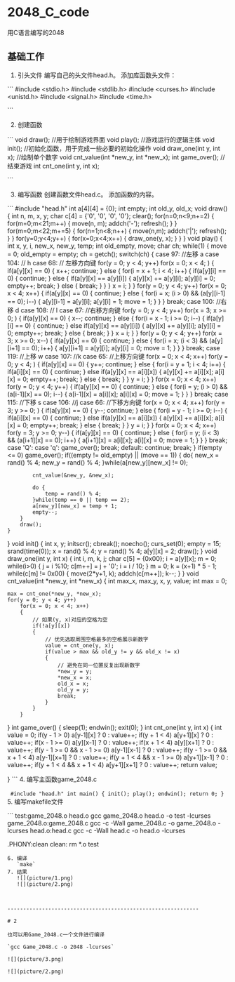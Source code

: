 # 2048_C_code
用C语言编写的2048

## 基础工作

1. 引头文件
   编写自己的头文件head.h。
   添加库函数头文件：

​```
#include <stdio.h>
#include <stdlib.h>
#include <curses.h>
#include <unistd.h>
#include <signal.h>
#include <time.h>

​```

2. 创建函数

​```
void draw(); //用于绘制游戏界面
void play(); //游戏运行的逻辑主体
void init(); //初始化函数，用于完成一些必要的初始化操作
void draw_one(int y, int x); //绘制单个数字
void cnt_value(int *new_y, int *new_x);
int game_over(); //结束游戏
int cnt_one(int y, int x);

​```

3. 编写函数
   创建函数文件head.c。
   添加函数的内容。

​```
#include "head.h"
int a[4][4] = {0};
int empty;
int old_y, old_x;
void draw()
{
	int n, m, x, y;
	char c[4] = {'0', '0', '0', '0'};
	clear();
	for(n=0;n<9;n+=2)
	{
		for(m=0;m<21;m++)
		{
			move(n, m);
			addch('-');
			refresh();
		}
	}
	for(m=0;m<22;m+=5)
	{
		for(n=1;n<8;n++)
		{
			move(n,m);
			addch('|');
			refresh();
		}
	}
	for(y=0;y<4;y++)
	{
		for(x=0;x<4;x++)
		{
			draw_one(y, x);
		}
	}
}
void play()
{
	int x, y, i, new_x, new_y, temp;
	int old_empty, move;
	char ch;
	while(1)
	{
		move = 0;
		old_empty = empty;
		ch = getch();
		switch(ch) {
			case 97:    //左移  a
			case 104:   // h
			case 68:    // 左移方向键
				for(y = 0; y < 4; y++)
					for(x = 0; x < 4; )
					{
						if(a[y][x] == 0)
						{
							x++;
							continue;
						}
						else
						{
							for(i = x + 1; i < 4; i++)
							{
								if(a[y][i] == 0)
								{
									continue;
								}
								else
								{
									if(a[y][x] == a[y][i])
									{
										a[y][x] += a[y][i];
										a[y][i] = 0;
										empty++;
										break;
									}
									else
									{
										break;
									}
								}
							}
							x = i;
						}
					}
				for(y = 0; y < 4; y++)
					for(x = 0; x < 4; x++)
					{
						if(a[y][x] == 0)
						{
							continue;
						}
						else
						{
							for(i = x; (i > 0) && (a[y][i-1] == 0); i--)
							{
								a[y][i-1] = a[y][i];
								a[y][i] = 1;
								move = 1;
							}
						}
					}
				break;
			case 100:   //右移 d
			case 108:   // l
			case 67:    //右移方向键
				for(y = 0; y < 4; y++)
					for(x = 3; x >= 0; )
					{
						if(a[y][x] == 0)
						{
							x--;
							continue;
						}
						else
						{
							for(i = x - 1; i >= 0; i--)
							{
								if(a[y][i] == 0)
								{
									continue;
								}
								else if(a[y][x] == a[y][i])
								{
									a[y][x] += a[y][i];
									a[y][i] = 0;
									empty++;
									break;
								}
								else
								{
									break;
								}
							}
							x = i;
						}
					}
				for(y = 0; y < 4; y++)
					for(x = 3; x >= 0; x--)
					{
						if(a[y][x] == 0)
						{
							continue;
						} else
						{
							for(i = x; (i < 3) && (a[y][i+1] == 0); i++)
							{
								a[y][i+1] = a[y][i];
								a[y][i] = 0;
								move = 1;
							}
						}
					}
				break;
			case 119:   //上移 w
			case 107:   //k
			case 65:    //上移方向键
				for(x = 0; x < 4; x++)
					for(y = 0; y < 4; )
					{
						if(a[y][x] == 0)
						{
							y++;
							continue;
						}
						else
						{
							for(i = y + 1; i < 4; i++)
							{
								if(a[i][x] == 0)
								{
									continue;
								}
								else if(a[y][x] == a[i][x])
								{
									a[y][x] += a[i][x];
									a[i][x] = 0;
									empty++;
									break;
								} else
								{
									break;
								}
							}
							y = i;
						}
					}
				for(x = 0; x < 4; x++)
					for(y = 0; y < 4; y++)
					{
						if(a[y][x] == 0)
						{
							continue;
						}
						else
						{
							for(i = y; (i > 0) && (a[i-1][x] == 0); i--)
							{
								a[i-1][x] = a[i][x];
								a[i][x] = 0;
								move = 1;
							}
						}
					}
				break;
			case 115:   //下移 s
			case 106:   //j
			case 66:    //下移方向键
				for(x = 0; x < 4; x++)
					for(y = 3; y >= 0; )
					{
						if(a[y][x] == 0)
						{
							y--;
							continue;
						}
						else
						{
							for(i = y - 1; i >= 0; i--)
							{
								if(a[i][x] == 0)
								{
									continue;
								}
								else if(a[y][x] == a[i][x])
								{
									a[y][x] += a[i][x];
									a[i][x] = 0;
									empty++;
									break;
								}
								else
								{
									break;
								}
							}
							y = i;
						}
					}
				for(x = 0; x < 4; x++)
					for(y = 3; y >= 0; y--)
					{
						if(a[y][x] == 0)
						{
							continue;
						}
						else
						{
							for(i = y; (i < 3) && (a[i+1][x] == 0); i++)
							{
								a[i+1][x] = a[i][x];
								a[i][x] = 0;
								move = 1;
							}
						}
					}
				break;
			case 'Q':
			case 'q':
				game_over();
				break;
			default:
				continue;
				break;
		}
		if(empty <= 0)
			game_over();
		if((empty != old_empty) || (move == 1))
		{
			do{
				new_x = rand() % 4;
				new_y = rand() % 4;
			}while(a[new_y][new_x] != 0);

			cnt_value(&new_y, &new_x);

			do {
				temp = rand() % 4;
			}while(temp == 0 || temp == 2);
			a[new_y][new_x] = temp + 1;
			empty--;
		}
		draw();
	}
}
void init()
{
	int x, y;
	initscr();
	cbreak();
	noecho();
	curs_set(0);
	empty = 15;
	srand(time(0));
	x = rand() % 4;
	y = rand() % 4;
	a[y][x] = 2;
	draw();
}
void draw_one(int y, int x)
{
	int i, m, k, j;
	char c[5] = {0x00};
	i = a[y][x];
	m = 0;
	while(i>0)
	{
		j = i %10;
		c[m++] = j + '0';
		i = i / 10;
	}
	m = 0;
	k = (x+1) * 5 - 1;
	while(c[m] != 0x00)
	{
		move(2*y+1, k);
		addch(c[m++]);
		k--;
	}
}
void cnt_value(int *new_y, int *new_x)
{
	int max_x, max_y, x, y, value;
	int max = 0;

	max = cnt_one(*new_y, *new_x);
	for(y = 0; y < 4; y++)
		for(x = 0; x < 4; x++)
		{
			// 如果(y, x)对应的空格为空
			if(!a[y][x])
			{
				// 优先选取周围空格最多的空格展示新数字
				value = cnt_one(y, x);
				if(value > max && old_y != y && old_x != x)
				{
					// 避免在同一位置反复出现新数字
					*new_y = y;
					*new_x = x;
					old_x = x;
					old_y = y;
					break;
				}
			}
		}
}
int game_over()
{
	sleep(1);
	endwin();
	exit(0);
}
int cnt_one(int y, int x)
{
	int value = 0;
	if(y - 1 > 0)
		a[y-1][x] ? 0 : value++;
	if(y + 1 < 4)
		a[y+1][x] ? 0 : value++;
	if(x - 1 >= 0)
		a[y][x-1] ? 0 : value++;
	if(x + 1 < 4)
		a[y][x+1] ? 0 : value++;
	if(y - 1 >= 0 && x - 1 >= 0)
		a[y-1][x-1] ? 0 : value++;
	if(y - 1 >= 0 && x + 1 < 4)
		a[y-1][x+1] ? 0 : value++;
	if(y + 1 < 4 && x - 1 >= 0)
		a[y+1][x-1] ? 0 : value++;
	if(y + 1 < 4 && x + 1 < 4)
		a[y+1][x+1] ? 0 : value++;
	return value;

}
​```
4. 编写主函数game_2048.c

​```
#include "head.h"
int main()
{
	init();
	play();
	endwin();
	return 0;
}
​```
5. 编写makefile文件

​```
test:game_2048.o head.o
	gcc game_2048.o head.o -o test -lcurses
game_2048.o:game_2048.c
	gcc -c -Wall game_2048.c -o game_2048.o -lcurses
head.o:head.c
	gcc -c -Wall head.c -o head.o -lcurses

.PHONY:clean
clean:
	rm *.o test
```
6. 编译
   `make`
7. 结果
   ![](picture/1.png)
   ![](picture/2.png)



-------------------------------------------------------------

# 2

也可以用Game_2048.c一个文件进行编译

`gcc Game_2048.c -o 2048 -lcurses`

![](picture/3.png)

![](picture/2.png)

